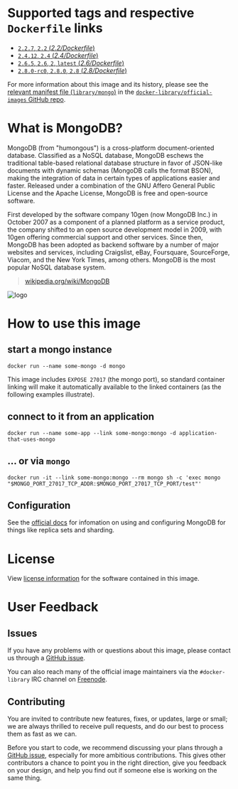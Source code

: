 # Supported tags and respective `Dockerfile` links

- [`2.2.7`, `2.2` (*2.2/Dockerfile*)](https://github.com/docker-library/mongo/blob/bb4bf3a053adaebc5c417e42d256940b7a1b3c08/2.2/Dockerfile)
- [`2.4.12`, `2.4` (*2.4/Dockerfile*)](https://github.com/docker-library/mongo/blob/bb4bf3a053adaebc5c417e42d256940b7a1b3c08/2.4/Dockerfile)
- [`2.6.5`, `2.6`, `2`, `latest` (*2.6/Dockerfile*)](https://github.com/docker-library/mongo/blob/bb4bf3a053adaebc5c417e42d256940b7a1b3c08/2.6/Dockerfile)
- [`2.8.0-rc0`, `2.8.0`, `2.8` (*2.8/Dockerfile*)](https://github.com/docker-library/mongo/blob/bb4bf3a053adaebc5c417e42d256940b7a1b3c08/2.8/Dockerfile)

For more information about this image and its history, please see the [relevant
manifest file
(`library/mongo`)](https://github.com/docker-library/official-images/blob/master/library/mongo)
in the [`docker-library/official-images` GitHub
repo](https://github.com/docker-library/official-images).

# What is MongoDB?

MongoDB (from "humongous") is a cross-platform document-oriented database.
Classified as a NoSQL database, MongoDB eschews the traditional table-based
relational database structure in favor of JSON-like documents with dynamic
schemas (MongoDB calls the format BSON), making the integration of data in
certain types of applications easier and faster. Released under a combination of
the GNU Affero General Public License and the Apache License, MongoDB is free
and open-source software.

First developed by the software company 10gen (now MongoDB Inc.) in October 2007
as a component of a planned platform as a service product, the company shifted
to an open source development model in 2009, with 10gen offering commercial
support and other services. Since then, MongoDB has been adopted as backend
software by a number of major websites and services, including Craigslist, eBay,
Foursquare, SourceForge, Viacom, and the New York Times, among others. MongoDB
is the most popular NoSQL database system.

> [wikipedia.org/wiki/MongoDB](https://en.wikipedia.org/wiki/MongoDB)

![logo](https://raw.githubusercontent.com/docker-library/docs/master/mongo/logo.png)

# How to use this image

## start a mongo instance

    docker run --name some-mongo -d mongo

This image includes `EXPOSE 27017` (the mongo port), so standard container
linking will make it automatically available to the linked containers (as the
following examples illustrate).

## connect to it from an application

    docker run --name some-app --link some-mongo:mongo -d application-that-uses-mongo

## ... or via `mongo`

    docker run -it --link some-mongo:mongo --rm mongo sh -c 'exec mongo "$MONGO_PORT_27017_TCP_ADDR:$MONGO_PORT_27017_TCP_PORT/test"'

## Configuration

See the [official docs](http://docs.mongodb.org/manual/) for infomation on using
and configuring MongoDB for things like replica sets and sharding.

# License

View [license
information](https://github.com/mongodb/mongo/blob/7c3cfac300cfcca4f73f1c3b18457f0f8fae3f69/README#L71)
for the software contained in this image.

# User Feedback

## Issues

If you have any problems with or questions about this image, please contact us
 through a [GitHub issue](https://github.com/docker-library/mongo/issues).

You can also reach many of the official image maintainers via the
`#docker-library` IRC channel on [Freenode](https://freenode.net).

## Contributing

You are invited to contribute new features, fixes, or updates, large or small;
we are always thrilled to receive pull requests, and do our best to process them
as fast as we can.

Before you start to code, we recommend discussing your plans 
through a [GitHub issue](https://github.com/docker-library/mongo/issues), especially for more ambitious
contributions. This gives other contributors a chance to point you in the right
direction, give you feedback on your design, and help you find out if someone
else is working on the same thing.
